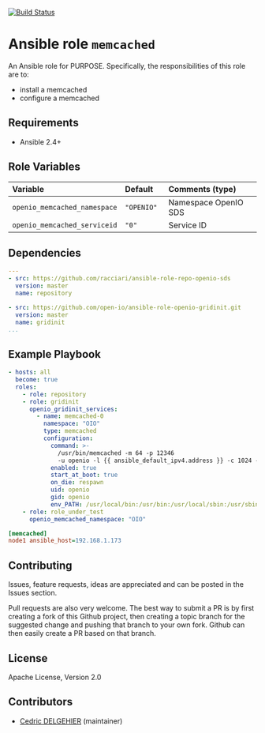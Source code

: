 [![Build Status](https://travis-ci.org/cdelgehier/ansible-role-memcached.svg?branch=master)](https://travis-ci.org/cdelgehier/ansible-role-memcached)
# Ansible role `memcached`

An Ansible role for PURPOSE. Specifically, the responsibilities of this role are to:

- install a memcached
- configure a memcached

## Requirements

- Ansible 2.4+

## Role Variables


| Variable   | Default | Comments (type)  |
| :---       | :---    | :---             |
| `openio_memcached_namespace` | `"OPENIO" ` | Namespace OpenIO SDS |
| `openio_memcached_serviceid` | `"0"` | Service ID | 

## Dependencies

```yaml
---
- src: https://github.com/racciari/ansible-role-repo-openio-sds
  version: master
  name: repository

- src: https://github.com/open-io/ansible-role-openio-gridinit.git
  version: master
  name: gridinit
...
```

## Example Playbook

```yaml
- hosts: all
  become: true
  roles:
    - role: repository
    - role: gridinit
      openio_gridinit_services:
        - name: memcached-0
          namespace: "OIO"
          type: memcached
          configuration:
            command: >-
              /usr/bin/memcached -m 64 -p 12346
              -u openio -l {{ ansible_default_ipv4.address }} -c 1024 -U 0
            enabled: true
            start_at_boot: true
            on_die: respawn
            uid: openio
            gid: openio
            env_PATH: /usr/local/bin:/usr/bin:/usr/local/sbin:/usr/sbin
    - role: role_under_test
      openio_memcached_namespace: "OIO"
```


```ini
[memcached]
node1 ansible_host=192.168.1.173
```

## Contributing

Issues, feature requests, ideas are appreciated and can be posted in the Issues section.

Pull requests are also very welcome. The best way to submit a PR is by first creating a fork of this Github project, then creating a topic branch for the suggested change and pushing that branch to your own fork. Github can then easily create a PR based on that branch.

## License

Apache License, Version 2.0

## Contributors

- [Cedric DELGEHIER](https://github.com/cdelgehier/) (maintainer)
